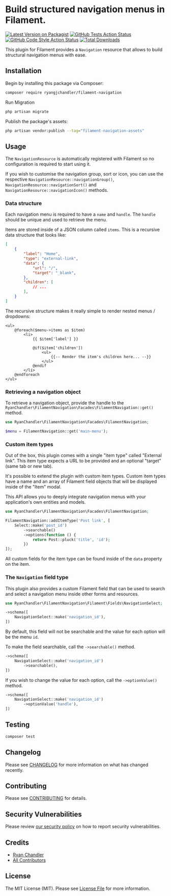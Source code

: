 # Build structured navigation menus in Filament.

[![Latest Version on Packagist](https://img.shields.io/packagist/v/ryangjchandler/filament-navigation.svg?style=flat-square)](https://packagist.org/packages/ryangjchandler/filament-navigation)
[![GitHub Tests Action Status](https://img.shields.io/github/workflow/status/ryangjchandler/filament-navigation/run-tests?label=tests)](https://github.com/ryangjchandler/filament-navigation/actions?query=workflow%3Arun-tests+branch%3Amain)
[![GitHub Code Style Action Status](https://img.shields.io/github/workflow/status/ryangjchandler/filament-navigation/Check%20&%20fix%20styling?label=code%20style)](https://github.com/ryangjchandler/filament-navigation/actions?query=workflow%3A"Check+%26+fix+styling"+branch%3Amain)
[![Total Downloads](https://img.shields.io/packagist/dt/ryangjchandler/filament-navigation.svg?style=flat-square)](https://packagist.org/packages/ryangjchandler/filament-navigation)

This plugin for Filament provides a `Navigation` resource that allows to build structural navigation menus with ease.

## Installation

Begin by installing this package via Composer:

```sh
composer require ryangjchandler/filament-navigation
```

Run Migration

```sh
php artisan migrate
```

Publish the package's assets:

```sh
php artisan vendor:publish --tag="filament-navigation-assets"
```

## Usage

The `NavigationResource` is automatically registered with Filament so no configuration is required to start using it.

If you wish to customise the navigation group, sort or icon, you can use the respective `NavigationResource::navigationGroup()`, `NavigationResource::navigationSort()` and `NavigationResource::navigationIcon()` methods.

### Data structure

Each navigation menu is required to have a `name` and `handle`. The `handle` should be unique and used to retrieve the menu.

Items are stored inside of a JSON column called `items`. This is a recursive data structure that looks like:

```json
[
    {
        "label": "Home",
        "type": "external-link",
        "data": {
            "url": "/",
            "target": "_blank",
        },
        "children": [
            // ...
        ],
    }
]
```

The recursive structure makes it really simple to render nested menus / dropdowns:

```blade
<ul>
    @foreach($menu->items as $item)
        <li>
            {{ $item['label'] }}

            @if($item['children'])
                <ul>
                    {{-- Render the item's children here... --}}
                </ul>
            @endif
        </li>
    @endforeach
</ul>
```

### Retrieving a navigation object

To retrieve a navigation object, provide the handle to the `RyanChandler\FilamentNavigation\Facades\FilamentNavigation::get()` method.

```php
use RyanChandler\FilamentNavigation\Facades\FilamentNavigation;

$menu = FilamentNavigation::get('main-menu');
```

### Custom item types

Out of the box, this plugin comes with a single "item type" called "External link". This item type expects a URL to be provided and an optional "target" (same tab or new tab).

It's possible to extend the plugin with custom item types. Custom item types have a name and an array of Filament field objects that will be displayed inside of the "Item" modal.

This API allows you to deeply integrate navigation menus with your application's own entities and models.

```php
use RyanChandler\FilamentNavigation\Facades\FilamentNavigation;

FilamentNavigation::addItemType('Post link', [
    Select::make('post_id')
        ->searchable()
        ->options(function () {
            return Post::pluck('title', 'id');
        })
]);
```

All custom fields for the item type can be found inside of the `data` property on the item.

### The `Navigation` field type

This plugin also provides a custom Filament field that can be used to search and select a navigation menu inside other forms and resources.

```php
use RyanChandler\FilamentNavigation\Filament\Fields\NavigationSelect;

->schema([
    NavigationSelect::make('navigation_id'),
])
```

By default, this field will not be searchable and the value for each option will be the menu `id`.

To make the field searchable, call the `->searchable()` method.

```php
->schema([
    NavigationSelect::make('navigation_id')
        ->searchable(),
])
```

If you wish to change the value for each option, call the `->optionValue()` method.

```php
->schema([
    NavigationSelect::make('navigation_id')
        ->optionValue('handle'),
])
```

## Testing

```bash
composer test
```

## Changelog

Please see [CHANGELOG](CHANGELOG.md) for more information on what has changed recently.

## Contributing

Please see [CONTRIBUTING](.github/CONTRIBUTING.md) for details.

## Security Vulnerabilities

Please review [our security policy](../../security/policy) on how to report security vulnerabilities.

## Credits

- [Ryan Chandler](https://github.com/ryangjchandler)
- [All Contributors](../../contributors)

## License

The MIT License (MIT). Please see [License File](LICENSE.md) for more information.
